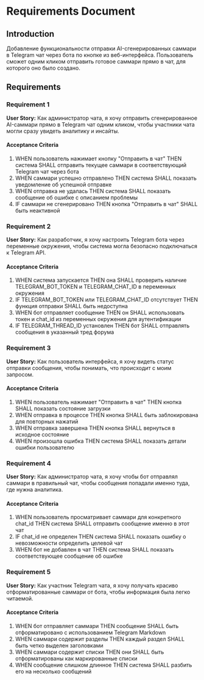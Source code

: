# Requirements Document

## Introduction

Добавление функциональности отправки AI-сгенерированных саммари в Telegram чат через бота по кнопке из веб-интерфейса. Пользователь сможет одним кликом отправить готовое саммари прямо в чат, для которого оно было создано.

## Requirements

### Requirement 1

**User Story:** Как администратор чата, я хочу отправить сгенерированное AI-саммари прямо в Telegram чат одним кликом, чтобы участники чата могли сразу увидеть аналитику и инсайты.

#### Acceptance Criteria

1. WHEN пользователь нажимает кнопку "Отправить в чат" THEN система SHALL отправить текущее саммари в соответствующий Telegram чат через бота
2. WHEN саммари успешно отправлено THEN система SHALL показать уведомление об успешной отправке
3. WHEN отправка не удалась THEN система SHALL показать сообщение об ошибке с описанием проблемы
4. IF саммари не сгенерировано THEN кнопка "Отправить в чат" SHALL быть неактивной

### Requirement 2

**User Story:** Как разработчик, я хочу настроить Telegram бота через переменные окружения, чтобы система могла безопасно подключаться к Telegram API.

#### Acceptance Criteria

1. WHEN система запускается THEN она SHALL проверить наличие TELEGRAM_BOT_TOKEN и TELEGRAM_CHAT_ID в переменных окружения
2. IF TELEGRAM_BOT_TOKEN или TELEGRAM_CHAT_ID отсутствует THEN функция отправки SHALL быть недоступна
3. WHEN бот отправляет сообщение THEN он SHALL использовать токен и chat_id из переменных окружения для аутентификации
4. IF TELEGRAM_THREAD_ID установлен THEN бот SHALL отправлять сообщения в указанный тред форума

### Requirement 3

**User Story:** Как пользователь интерфейса, я хочу видеть статус отправки сообщения, чтобы понимать, что происходит с моим запросом.

#### Acceptance Criteria

1. WHEN пользователь нажимает "Отправить в чат" THEN кнопка SHALL показать состояние загрузки
2. WHEN отправка в процессе THEN кнопка SHALL быть заблокирована для повторных нажатий
3. WHEN отправка завершена THEN кнопка SHALL вернуться в исходное состояние
4. WHEN произошла ошибка THEN система SHALL показать детали ошибки пользователю

### Requirement 4

**User Story:** Как администратор чата, я хочу чтобы бот отправлял саммари в правильный чат, чтобы сообщения попадали именно туда, где нужна аналитика.

#### Acceptance Criteria

1. WHEN пользователь просматривает саммари для конкретного chat_id THEN система SHALL отправить сообщение именно в этот чат
2. IF chat_id не определен THEN система SHALL показать ошибку о невозможности определить целевой чат
3. WHEN бот не добавлен в чат THEN система SHALL показать соответствующее сообщение об ошибке

### Requirement 5

**User Story:** Как участник Telegram чата, я хочу получать красиво отформатированные саммари от бота, чтобы информация была легко читаемой.

#### Acceptance Criteria

1. WHEN бот отправляет саммари THEN сообщение SHALL быть отформатировано с использованием Telegram Markdown
2. WHEN саммари содержит разделы THEN каждый раздел SHALL быть четко выделен заголовками
3. WHEN саммари содержит списки THEN они SHALL быть отформатированы как маркированные списки
4. WHEN сообщение слишком длинное THEN система SHALL разбить его на несколько сообщений